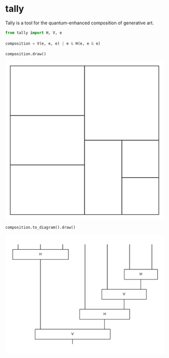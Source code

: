 # tally

Tally is a tool for the quantum-enhanced composition of generative art.

```python
from tally import H, V, e

composition = V(e, e, e) | e & H(e, e & e)

composition.draw()
```

![composition](docs/_static/example.png)

```python
composition.to_diagram().draw()
```

![composition](docs/_static/diagram.png)
